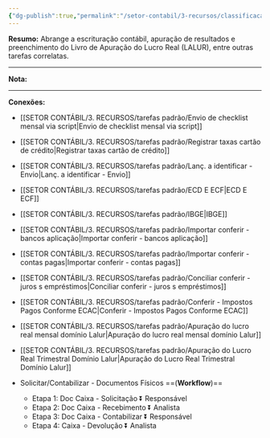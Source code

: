 ```yaml
---
{"dg-publish":true,"permalink":"/setor-contabil/3-recursos/classificacao-das-tarefas/contabil-e-lalur/","dgPassFrontmatter":true,"created":"2025-06-05T22:42:13.720-03:00","updated":"2025-06-05T23:27:34.795-03:00"}
---
```





**Resumo:** 
Abrange a escrituração contábil, apuração de resultados e preenchimento do Livro de Apuração do Lucro Real (LALUR), entre outras tarefas correlatas.

---

**Nota:**

---

**Conexões:**

-  [[SETOR CONTÁBIL/3. RECURSOS/tarefas padrão/Envio de checklist mensal via script\|Envio de checklist mensal via script]]
-  [[SETOR CONTÁBIL/3. RECURSOS/tarefas padrão/Registrar taxas cartão de crédito\|Registrar taxas cartão de crédito]]
-  [[SETOR CONTÁBIL/3. RECURSOS/tarefas padrão/Lanç. a identificar - Envio\|Lanç. a identificar - Envio]]
-  [[SETOR CONTÁBIL/3. RECURSOS/tarefas padrão/ECD E ECF\|ECD E ECF]]
-  [[SETOR CONTÁBIL/3. RECURSOS/tarefas padrão/IBGE\|IBGE]]
-  [[SETOR CONTÁBIL/3. RECURSOS/tarefas padrão/Importar conferir - bancos aplicação\|Importar conferir - bancos aplicação]]
-  [[SETOR CONTÁBIL/3. RECURSOS/tarefas padrão/Importar conferir - contas pagas\|Importar conferir - contas pagas]]
-  [[SETOR CONTÁBIL/3. RECURSOS/tarefas padrão/Conciliar conferir - juros s  empréstimos\|Conciliar conferir - juros s  empréstimos]]
-  [[SETOR CONTÁBIL/3. RECURSOS/tarefas padrão/Conferir - Impostos Pagos Conforme ECAC\|Conferir - Impostos Pagos Conforme ECAC]]
-  [[SETOR CONTÁBIL/3. RECURSOS/tarefas padrão/Apuração do lucro real mensal domínio Lalur\|Apuração do lucro real mensal domínio Lalur]]
-  [[SETOR CONTÁBIL/3. RECURSOS/tarefas padrão/Apuração do Lucro Real Trimestral Domínio Lalur\|Apuração do Lucro Real Trimestral Domínio Lalur]]
    
-  Solicitar/Contabilizar - Documentos Físicos ==(**Workflow**)==
    
    - Etapa 1: Doc Caixa - Solicitação ⏬ Responsável
    - Etapa 2: Doc Caixa - Recebimento ⏬ Analista
    - Etapa 3: Doc Caixa - Contabilizar ⏬ Responsável
    - Etapa 4: Caixa - Devolução ⏬ Analista